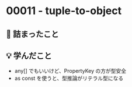 # 00011 - tuple-to-object

## 🤔 詰まったこと

## 💡 学んだこと

- any[] でもいいけど、PropertyKey の方が型安全
- as const を使うと、型推論がリテラル型になる
